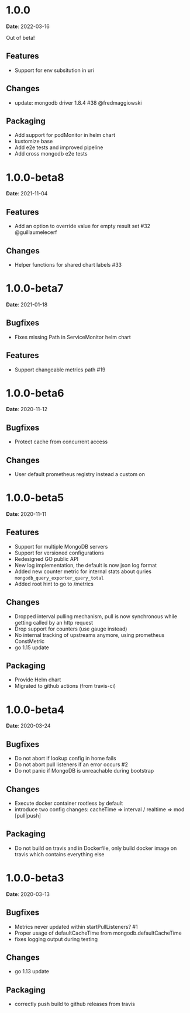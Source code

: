 # 1.0.0
**Date**: 2022-03-16

Out of beta!

## Features
* Support for env subsitution in uri

## Changes
* update: mongodb driver 1.8.4 #38 @fredmaggiowski

## Packaging
* Add support for podMonitor in helm chart
* kustomize base
* Add e2e tests and improved pipeline
* Add cross mongodb e2e tests


# 1.0.0-beta8
**Date**: 2021-11-04

## Features
* Add an option to override value for empty result set #32 @guillaumelecerf

## Changes
* Helper functions for shared chart labels #33


# 1.0.0-beta7
**Date**: 2021-01-18

## Bugfixes
* Fixes missing Path in ServiceMonitor helm chart

## Features
* Support changeable metrics path #19


# 1.0.0-beta6
**Date**: 2020-11-12

## Bugfixes
* Protect cache from concurrent access

## Changes
* User default prometheus registry instead a custom on


# 1.0.0-beta5
**Date**: 2020-11-11

## Features
* Support for multiple MongoDB servers
* Support for versioned configurations
* Redesigned GO public API
* New log implementation, the default is now json log format
* Added new counter metric for internal stats about quries `mongodb_query_exporter_query_total`
* Added root hint to go to /metrics

## Changes
* Dropped interval pulling mechanism, pull is now synchronous while getting called by an http request
* Drop support for counters (use gauge instead)
* No internal tracking of upstreams anymore, using prometheus ConstMetric
* go 1.15 update

## Packaging
* Provide Helm chart
* Migrated to github actions (from travis-ci)


# 1.0.0-beta4
**Date**: 2020-03-24

## Bugfixes
* Do not abort if lookup config in home fails
* Do not abort pull listeners if an error occurs #2
* Do not panic if MongoDB is unreachable during bootstrap

## Changes
* Execute docker container rootless by default
* introduce two config changes: cacheTime => interval / realtime => mod [pull|push]

## Packaging
* Do not build on travis and in Dockerfile, only build docker image on travis which contains everything else


# 1.0.0-beta3
**Date**: 2020-03-13

## Bugfixes
* Metrics never updated within startPullListeners? #1
* Proper usage of defaultCacheTime from mongodb.defaultCacheTime
* fixes logging output during testing

## Changes
* go 1.13 update


## Packaging
* correctly push build to github releases from travis
